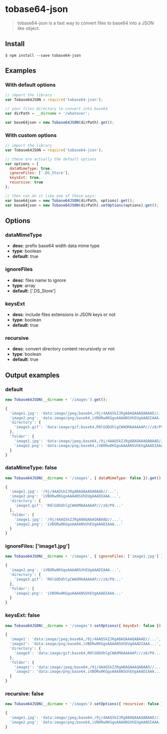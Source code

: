 tobase64-json
=============

> tobase64-json is a fast way to convert files to base64 into a JSON like object.


## Install
`$ npm install --save tobase64-json`


## Examples

### With default options
```javascript
// import the library
var Tobase64JSON = require('tobase64-json');

// your files directory to convert into base64
var dirPath = __dirname + '/whatever';

var base64json = new Tobase64JSON(dirPath).get();
```

### With custom options
```javascript
// import the library
var Tobase64JSON = require('tobase64-json');

// these are actually the default options
var options = {
  dataMimeType: true,
  ignoreFiles: ['.DS_Store'],
  keysExt: true,
  recursive: true
};

// then can do it like one of these ways:
var base64json = new Tobase64JSON(dirPath, options).get();
var base64json = new Tobase64JSON(dirPath).setOptions(options).get();
```


## Options

### dataMimeType
- **desc**: prefix base64 width data mime type
- **type**: boolean
- **default**: true


### ignoreFiles
- **desc**: files name to ignore
- **type**: array
- **default**: ['.DS_Store']


### keysExt
- **desc**: include files extensions in JSON keys or not
- **type**: boolean
- **default**: true


### recursive
- **desc**: convert directory content recursively or not
- **type**: boolean
- **default**: true


## Output examples

### default
```javascript
new Tobase64JSON(__dirname + '/images').get();

{
  'image1.jpg': 'data:image/jpeg;base64,/9j/4AAQSkZJRgABAQAAAQABAAD//...',
  'image2.png': 'data:image/png;base64,iVBORw0KGgoAAAANSUhEUgAAADIAAA...',
  'directory': {
    'image3.gif': 'data:image/gif;base64,R0lGODdhlgCWAOMAAAAAAP///z8/P9...'
  },
  'folder': {
    'image1.jpg': 'data:image/jpeg;base64,/9j/4AAQSkZJRgABAQAAAQABAAD//...',
    'image2.png': 'data:image/png;base64,iVBORw0KGgoAAAANSUhEUgAAADIAAA...'
  }
}
```

### dataMimeType: false
```javascript
new Tobase64JSON(__dirname + '/images', { dataMimeType: false }).get();

{
  'image1.jpg': '/9j/4AAQSkZJRgABAQAAAQABAAD//...',
  'image2.png': 'iVBORw0KGgoAAAANSUhEUgAAADIAAA...',
  'directory': {
    'image3.gif': 'R0lGODdhlgCWAOMAAAAAAP///z8/P9...'
  },
  'folder': {
    'image1.jpg': '/9j/4AAQSkZJRgABAQAAAQABAAD//...',
    'image2.png': 'iVBORw0KGgoAAAANSUhEUgAAADIAAA...'
  }
}
```

### ignoreFiles: ['image1.jpg']
```javascript
new Tobase64JSON(__dirname + '/images', { ignoreFiles: ['image1.jpg'] }).get();

{
  'image2.png': 'iVBORw0KGgoAAAANSUhEUgAAADIAAA...',
  'directory': {
    'image3.gif': 'R0lGODdhlgCWAOMAAAAAAP///z8/P9...'
  },
  'folder': {
    'image2.png': 'iVBORw0KGgoAAAANSUhEUgAAADIAAA...'
  }
}
```

### keysExt: false
```javascript
new Tobase64JSON(__dirname + '/images').setOptions({ keysExt: false }).get();

{
  'image1': 'data:image/jpeg;base64,/9j/4AAQSkZJRgABAQAAAQABAAD//...',
  'image2': 'data:image/png;base64,iVBORw0KGgoAAAANSUhEUgAAADIAAA...',
  'directory': {
    'image3': 'data:image/gif;base64,R0lGODdhlgCWAOMAAAAAAP///z8/P9...'
  },
  'folder': {
    'image1': 'data:image/jpeg;base64,/9j/4AAQSkZJRgABAQAAAQABAAD//...',
    'image2': 'data:image/png;base64,iVBORw0KGgoAAAANSUhEUgAAADIAAA...'
  }
}
```

### recursive: false
```javascript
new Tobase64JSON(__dirname + '/images').setOptions({ recursive: false }).get();

{
  'image1.jpg': 'data:image/jpeg;base64,/9j/4AAQSkZJRgABAQAAAQABAAD//...',
  'image2.png': 'data:image/png;base64,iVBORw0KGgoAAAANSUhEUgAAADIAAA...'
}
```
